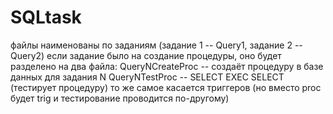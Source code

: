# SQLtask
файлы наименованы по заданиям (задание 1 -- Query1, задание 2 -- Query2)
если задание было на создание процедуры, оно будет разделено на два файла:
QueryNCreateProc -- создаёт процедуру в базе данных для задания N
QueryNTestProc -- SELECT EXEC SELECT (тестирует процедуру)
то же самое касается триггеров (но вместо proc будет trig и тестирование проводится по-другому)
